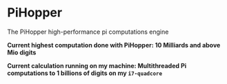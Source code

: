 # PiHopper
The PiHopper high-performance pi computations engine

**Current highest computation done with PiHopper: 10 Milliards and above
Mio digits**


**Current calculation running on my machine:
 Multithreaded Pi computations to 1 billions of digits on my `i7-quadcore`**
